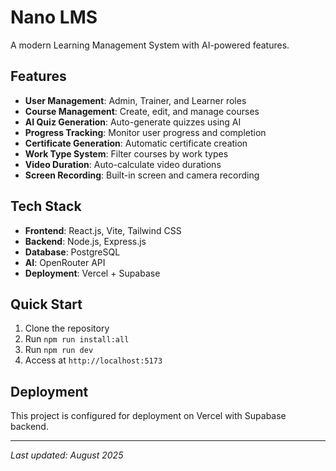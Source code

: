 # Nano LMS

A modern Learning Management System with AI-powered features.

## Features

- **User Management**: Admin, Trainer, and Learner roles
- **Course Management**: Create, edit, and manage courses
- **AI Quiz Generation**: Auto-generate quizzes using AI
- **Progress Tracking**: Monitor user progress and completion
- **Certificate Generation**: Automatic certificate creation
- **Work Type System**: Filter courses by work types
- **Video Duration**: Auto-calculate video durations
- **Screen Recording**: Built-in screen and camera recording

## Tech Stack

- **Frontend**: React.js, Vite, Tailwind CSS
- **Backend**: Node.js, Express.js
- **Database**: PostgreSQL
- **AI**: OpenRouter API
- **Deployment**: Vercel + Supabase

## Quick Start

1. Clone the repository
2. Run `npm run install:all`
3. Run `npm run dev`
4. Access at `http://localhost:5173`

## Deployment

This project is configured for deployment on Vercel with Supabase backend.

---
*Last updated: August 2025*
